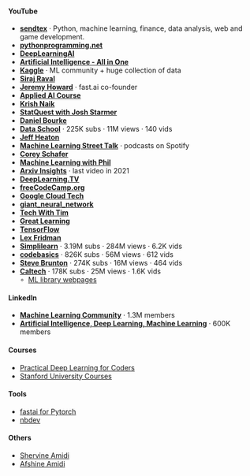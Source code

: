 #### YouTube
- [**sendtex**](https://www.youtube.com/@sentdex) · Python, machine learning, finance, data analysis, web and game development.
- [**pythonprogramming.net**](https://pythonprogramming.net/)
- [**DeepLearningAI**](https://www.youtube.com/@Deeplearningai)
- [**Artificial Intelligence - All in One**](https://www.youtube.com/@ArtificialIntelligenceAllinOne)
- [**Kaggle**](https://www.youtube.com/@kaggle) · ML community + huge collection of data
- [**Siraj Raval**](https://www.youtube.com/@SirajRaval)
- [**Jeremy Howard**](https://www.youtube.com/@howardjeremyp) · fast.ai co-founder
- [**Applied AI Course**](https://www.youtube.com/@AppliedAICourse)
- [**Krish Naik**](https://www.youtube.com/@krishnaik06)
- [**StatQuest with Josh Starmer**](https://www.youtube.com/@statquest)
- [**Daniel Bourke**](https://www.youtube.com/@mrdbourke)
- [**Data School**](https://www.youtube.com/@dataschool) · 225K subs · 11M views · 140 vids
- [**Jeff Heaton**](https://www.youtube.com/@HeatonResearch)
- [**Machine Learning Street Talk**](https://www.youtube.com/@MachineLearningStreetTalk) · podcasts on Spotify
- [**Corey Schafer**](https://www.youtube.com/@coreyms)
- [**Machine Learning with Phil**](https://www.youtube.com/@MachineLearningwithPhil)
- [**Arxiv Insights**](https://www.youtube.com/@ArxivInsights) · last video in 2021
- [**DeepLearning.TV**](https://www.youtube.com/@DeepLearningTV)
- [**freeCodeCamp.org**](https://www.youtube.com/@freecodecamp)
- [**Google Cloud Tech**](https://www.youtube.com/@googlecloudtech)
- [**giant_neural_network**](https://www.youtube.com/@giantneuralnetwork)
- [**Tech With Tim**](https://www.youtube.com/@TechWithTim)
- [**Great Learning**](https://www.youtube.com/@greatlearning)
- [**TensorFlow**](https://www.youtube.com/@TensorFlow)
- [**Lex Fridman**](https://www.youtube.com/@lexfridman)
- [**Simplilearn**](https://www.youtube.com/@SimplilearnOfficial) · 3.19M subs · 284M views · 6.2K vids
- [**codebasics**](https://www.youtube.com/@codebasics) · 826K subs · 56M views · 612 vids
- [**Steve Brunton**](https://www.youtube.com/@Eigensteve) · 274K subs · 16M views · 464 vids
- [**Caltech**](https://www.youtube.com/@caltech) · 178K subs · 25M views · 1.6K vids <br>∘&nbsp; [ML library webpages](https://work.caltech.edu/library/index.html)

#### LinkedIn
- [**Machine Learning Community**](https://www.linkedin.com/groups/961087) · 1.3M members
- [**Artificial Intelligence, Deep Learning, Machine Learning**](https://www.linkedin.com/groups/1814785) · 600K members
#### Courses
- [Practical Deep Learning for Coders](https://course.fast.ai/)
- [Stanford University Courses](https://online.stanford.edu/explore?keywords=machine%20learning)

#### Tools
- [fastai for Pytorch](https://docs.fast.ai/)
- [nbdev](https://nbdev.fast.ai/)

#### Others
- [Shervine Amidi](https://stanford.edu/~shervine/)
- [Afshine Amidi](https://www.mit.edu/~amidi/)
